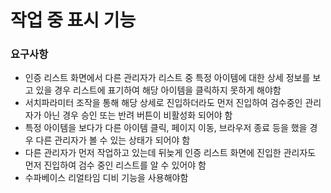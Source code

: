 # 작업 중 표시 기능

### 요구사항

- 인증 리스트 화면에서 다른 관리자가 리스트 중 특정 아이템에 대한 상세 정보를 보고 있을 경우 리스트에 표기하여 해당 아이템을 클릭하지 못하게 해야함
- 서치파라미터 조작을 통해 해당 상세로 진입하더라도 먼저 진입하여 검수중인 관리자가 아닌 경우 승인 또는 반려 버튼이 비활성화 되어야 함
- 특정 아이템을 보다가 다른 아이템 클릭, 페이지 이동, 브라우저 종료 등을 했을 경우 다른 관리자가 볼 수 있는 상태가 되어야 함
- 다른 관리자가 먼저 작업하고 있는데 뒤늦게 인증 리스트 화면에 진입한 관리자도 먼저 진입하여 검수 중인 리스트를 알 수 있어야 함
- 수파베이스 리얼타임 디비 기능을 사용해야함
